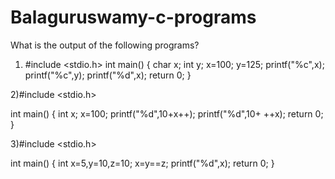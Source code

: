# Balaguruswamy-c-programs
What is the output of the following programs?
1) #include <stdio.h>
int main()
{
char x;
    int y;
    x=100;
    y=125;
    printf("%c",x);
     printf("%c",y);
      printf("%d",x);
return 0;
}

2)#include <stdio.h>

int main()
{
    int x;
    x=100;
   printf("%d",10+x++);
     printf("%d",10+ ++x);
     return 0;
}

3)#include <stdio.h>

int main()
{
    int x=5,y=10,z=10;
    x=y==z;
    printf("%d",x);
    return 0;
}

